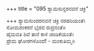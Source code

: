 +++
title = "095 ಶ್ಯಾಮಸುನ್ದರನವನೆ ಚಕ್ರಿ"

+++
ಶ್ಯಾಮಸುಂದರನವನೆ ಚಕ್ರಿ ನರಹರಿಯಂತೆ।  
ಸೋಮಶಂಕರನೆ ಭೈರವ ರುದ್ರನಂತೆ॥  
ಹೈಮವತಿ ಶಿವೆ ತಾನೆ ಕಾಳಿ ಚಂಡಿಕೆಯಂತೆ।  
ಪ್ರೇಮ ಘೋರಗಳೊಂದೆ! - ಮಂಕುತಿಮ್ಮ॥  
